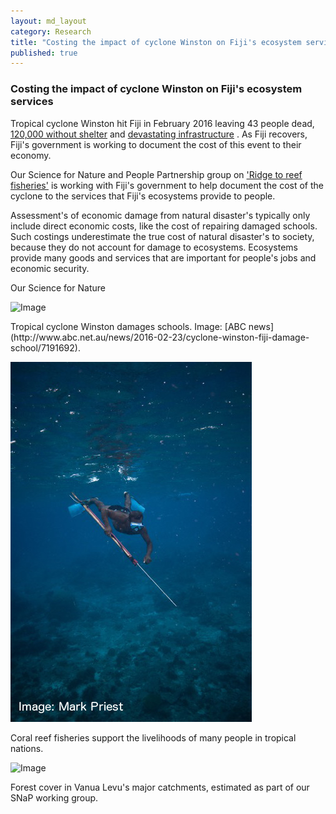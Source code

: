 ```yaml
---
layout: md_layout
category: Research
title: "Costing the impact of cyclone Winston on Fiji's ecosystem services"
published: true  
---
```


### Costing the impact of cyclone Winston on Fiji's ecosystem services

Tropical cyclone Winston hit Fiji in February 2016 leaving 43 people dead, [120,000 without shelter](http://www.abc.net.au/news/2016-03-03/fijians-in-shelters-as-cyclone-winston-relief-efforts-accelerate/7217028) and [devastating infrastructure](http://www.abc.net.au/news/2016-03-07/fiji-before-after-photos-cyclone-winston/7220784)
. As Fiji recovers, Fiji's government is working to document the cost of this event to their economy.  

Our Science for Nature and People Partnership group on ['Ridge to reef fisheries'](http://snappartnership.net/groups/ridges-to-reef-fisheries/) is working with Fiji's government to help document the cost of the cyclone to the services that Fiji's ecosystems provide to people.

Assessment's of economic damage from natural disaster's typically only include direct economic costs, like the cost of repairing damaged schools. Such costings underestimate the true cost of natural disaster's to society, because they do not account for damage to ecosystems. Ecosystems provide many goods and services that are important for people's jobs and economic security.

Our Science for Nature


<div class = "image_caption">
<img src ="http://www.abc.net.au/news/image/7191668-3x2-940x627.jpg" alt="Image" class="image_float"/>
<p>
Tropical cyclone Winston damages schools. Image: [ABC news](http://www.abc.net.au/news/2016-02-23/cyclone-winston-fiji-damage-school/7191692).
</p>
</div>

<div class = "image_caption">
<img src ="/Images/spearfishing.jpeg" alt="Image" class="image_float"/>
<p>
Coral reef fisheries support the livelihoods of many people in tropical nations.
</p>
</div>



<div class = "image_caption">
<img src ="/Images/vanua_levu_forest_cover
.png" alt="Image" class="image_float"/>
<p>
Forest cover in Vanua Levu's major catchments, estimated as part of our SNaP working group.
</p>
</div>

